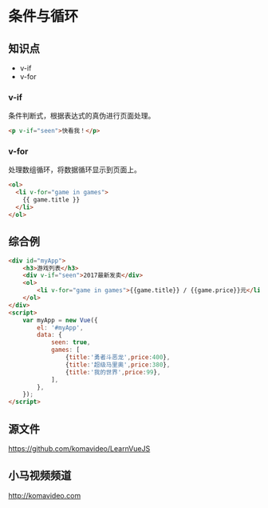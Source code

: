 条件与循环
==========

## 知识点

* v-if
* v-for

### v-if

条件判断式，根据表达式的真伪进行页面处理。

~~~html
<p v-if="seen">快看我！</p>
~~~

### v-for

处理数组循环，将数据循环显示到页面上。

~~~html
<ol>
  <li v-for="game in games">
    {{ game.title }}
  </li>
</ol>
~~~

## 综合例

~~~html
<div id="myApp">
    <h3>游戏列表</h3>
    <div v-if="seen">2017最新发卖</div>
    <ol>
        <li v-for="game in games">{{game.title}} / {{game.price}}元</li>
    </ol>
</div>
<script>
    var myApp = new Vue({
        el: '#myApp',
        data: {
            seen: true,
            games: [
                {title:'勇者斗恶龙',price:400},
                {title:'超级马里奥',price:380},
                {title:'我的世界',price:99},
            ],
        },
    });
</script>
~~~

## 源文件

https://github.com/komavideo/LearnVueJS

## 小马视频频道

http://komavideo.com
